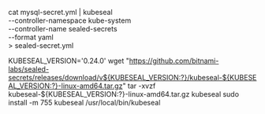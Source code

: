 cat mysql-secret.yml | kubeseal \
    --controller-namespace kube-system \
    --controller-name sealed-secrets \
    --format yaml \
    > sealed-secret.yml

KUBESEAL_VERSION='0.24.0'
wget "https://github.com/bitnami-labs/sealed-secrets/releases/download/v${KUBESEAL_VERSION:?}/kubeseal-${KUBESEAL_VERSION:?}-linux-amd64.tar.gz"
tar -xvzf kubeseal-${KUBESEAL_VERSION:?}-linux-amd64.tar.gz kubeseal
sudo install -m 755 kubeseal /usr/local/bin/kubeseal



